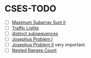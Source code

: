 # CSES-TODO
- [ ] [Maximum Subarray Sum II](https://cses.fi/problemset/result/12971644/)
- [ ] [Traffic Lights](https://cses.fi/problemset/task/1163)
- [ ] [distinct subsequences](https://cses.fi/problemset/task/3421)
- [ ] [Josephus Problem I](https://cses.fi/problemset/task/2162/)
- [ ] [Josephus Problem II](https://cses.fi/problemset/task/2163/) very important.
- [ ] [Nested Ranges Count](https://cses.fi/problemset/task/2169)
